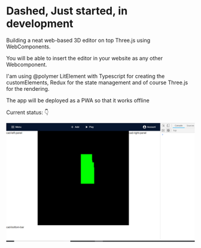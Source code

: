# Dashed, Just started, in development

Building a neat web-based 3D editor on top Three.js using WebComponents.

You will be able to insert the editor in your website as any other Webcomponent.

I'am using @polymer LitElement with Typescript for creating the customElements, Redux for the state management and of course Three.js for the rendering.

The app will be deployed as a PWA so that it works offline

Current status: 👇

![Screenshot](src/assets/images/capture.png)
